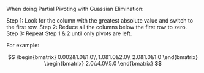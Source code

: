 When doing Partial Pivoting with Guassian Elimination:

Step 1: Look for the column with the greatest absolute value and switch to the first row.
Step 2: Reduce all the columns below the first row to zero.
Step 3: Repeat Step 1 & 2 until only pivots are left.

For example:

$$
\begin{bmatrix}
0.002&1.0&1.0\\
1.0&1.0&2.0\\
2.0&1.0&1.0
\end{bmatrix} \begin{bmatrix}
2.0\\4.0\\5.0 \end{bmatrix}
$$
